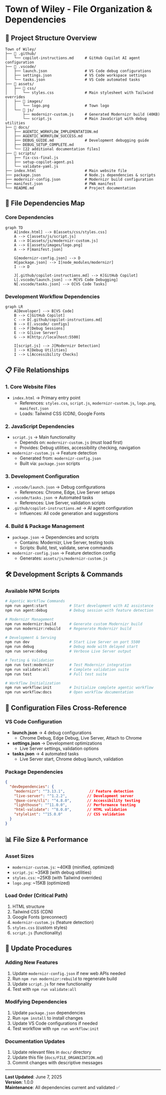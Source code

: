 # Town of Wiley - File Organization & Dependencies

## 📁 Project Structure Overview

```
Town of Wiley/
├── 📁 .github/
│   └── copilot-instructions.md     # GitHub Copilot AI agent configuration
├── 📁 .vscode/
│   ├── launch.json                 # VS Code debug configurations
│   ├── settings.json               # VS Code workspace settings
│   └── tasks.json                  # VS Code automated tasks
├── 📁 assets/
│   ├── 📁 css/
│   │   └── styles.css              # Main stylesheet with Tailwind overrides
│   ├── 📁 images/
│   │   └── logo.png                # Town logo
│   └── 📁 js/
│       ├── modernizr-custom.js     # Generated Modernizr build (40KB)
│       └── script.js               # Main JavaScript with debug utilities
├── 📁 docs/
│   ├── AGENTIC_WORKFLOW_IMPLEMENTATION.md
│   ├── AGENTIC_WORKFLOW_SUCCESS.md
│   ├── DEBUG_GUIDE.md              # Development debugging guide
│   ├── DEBUG_SETUP_COMPLETE.md
│   └── [22 additional documentation files]
├── 📁 scripts/
│   ├── fix-css-final.js
│   ├── setup-copilot-agent.ps1
│   └── validate-yaml.js
├── index.html                      # Main website file
├── package.json                    # Node.js dependencies & scripts
├── modernizr-config.json           # Modernizr build configuration
├── manifest.json                   # PWA manifest
└── README.md                       # Project documentation
```

## 🔗 File Dependencies Map

### Core Dependencies
```mermaid
graph TD
    A[index.html] --> B[assets/css/styles.css]
    A --> C[assets/js/script.js]
    A --> D[assets/js/modernizr-custom.js]
    A --> E[assets/images/logo.png]
    A --> F[manifest.json]
    
    G[modernizr-config.json] --> D
    H[package.json] --> I[node_modules/modernizr]
    I --> D
    
    J[.github/copilot-instructions.md] --> K[GitHub Copilot]
    L[.vscode/launch.json] --> M[VS Code Debugging]
    N[.vscode/tasks.json] --> O[VS Code Tasks]
```

### Development Workflow Dependencies
```mermaid
graph LR
    A[Developer] --> B[VS Code]
    B --> C[GitHub Copilot]
    C --> D[.github/copilot-instructions.md]
    B --> E[.vscode/ configs]
    E --> F[Debug Sessions]
    E --> G[Live Server]
    G --> H[http://localhost:5500]
    
    I[script.js] --> J[Modernizr Detection]
    I --> K[Debug Utilities]
    I --> L[Accessibility Checks]
```

## 📋 File Relationships

### 1. **Core Website Files**
- `index.html` → Primary entry point
  - References: `styles.css`, `script.js`, `modernizr-custom.js`, `logo.png`, `manifest.json`
  - Loads: Tailwind CSS (CDN), Google Fonts

### 2. **JavaScript Dependencies**
- `script.js` → Main functionality
  - Depends on: `modernizr-custom.js` (must load first)
  - Provides: Debug utilities, accessibility checking, navigation
- `modernizr-custom.js` → Feature detection
  - Generated from: `modernizr-config.json`
  - Built via: `package.json` scripts

### 3. **Development Configuration**
- `.vscode/launch.json` → Debug configurations
  - References: Chrome, Edge, Live Server setups
- `.vscode/tasks.json` → Automated tasks
  - References: Live Server, validation scripts
- `.github/copilot-instructions.md` → AI agent configuration
  - Influences: All code generation and suggestions

### 4. **Build & Package Management**
- `package.json` → Dependencies and scripts
  - Contains: Modernizr, Live Server, testing tools
  - Scripts: Build, test, validate, serve commands
- `modernizr-config.json` → Feature detection config
  - Generates: `assets/js/modernizr-custom.js`

## 🛠️ Development Scripts & Commands

### Available NPM Scripts
```bash
# Agentic Workflow Commands
npm run agent:start          # Start development with AI assistance
npm run agent:debug          # Debug session with feature detection

# Modernizr Management
npm run modernizr:build      # Generate custom Modernizr build
npm run modernizr:rebuild    # Regenerate Modernizr build

# Development & Serving
npm run dev                  # Start Live Server on port 5500
npm run debug                # Debug mode with delayed start
npm run serve:debug          # Verbose Live Server output

# Testing & Validation
npm run test:modernizr       # Test Modernizr integration
npm run validate:all         # Complete validation suite
npm run test                 # Full test suite

# Workflow Initialization
npm run workflow:init        # Initialize complete agentic workflow
npm run workflow:docs        # Open workflow documentation
```

## 🔧 Configuration Files Cross-Reference

### VS Code Configuration
- **launch.json** → 4 debug configurations
  - Chrome Debug, Edge Debug, Live Server, Attach to Chrome
- **settings.json** → Development optimizations
  - Live Server settings, validation options
- **tasks.json** → 4 automated tasks
  - Live Server start, Chrome debug launch, validation

### Package Dependencies
```json
{
  "devDependencies": {
    "modernizr": "^3.13.1",           // Feature detection
    "live-server": "^1.2.2",         // Development server
    "@axe-core/cli": "^4.8.0",       // Accessibility testing
    "lighthouse": "^11.0.0",         // Performance testing
    "html-validate": "^8.0.0",       // HTML validation
    "stylelint": "^15.0.0"           // CSS validation
  }
}
```

## 📊 File Size & Performance

### Asset Sizes
- `modernizr-custom.js`: ~40KB (minified, optimized)
- `script.js`: ~35KB (with debug utilities)
- `styles.css`: ~25KB (with Tailwind overrides)
- `logo.png`: ~15KB (optimized)

### Load Order (Critical Path)
1. HTML structure
2. Tailwind CSS (CDN)
3. Google Fonts (preconnect)
4. `modernizr-custom.js` (feature detection)
5. `styles.css` (custom styles)
6. `script.js` (functionality)

## 🔄 Update Procedures

### Adding New Features
1. Update `modernizr-config.json` if new web APIs needed
2. Run `npm run modernizr:rebuild` to regenerate build
3. Update `script.js` for new functionality
4. Test with `npm run validate:all`

### Modifying Dependencies
1. Update `package.json` dependencies
2. Run `npm install` to install changes
3. Update VS Code configurations if needed
4. Test workflow with `npm run workflow:init`

### Documentation Updates
1. Update relevant files in `docs/` directory
2. Update this file (`docs/FILE_ORGANIZATION.md`)
3. Commit changes with descriptive messages

---

**Last Updated**: June 7, 2025  
**Version**: 1.0.0  
**Maintenance**: All dependencies current and validated ✅
